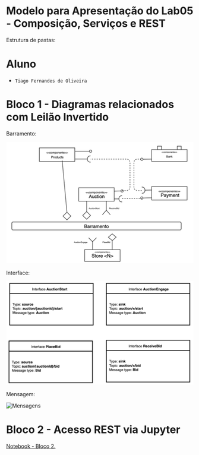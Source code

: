 # Modelo para Apresentação do Lab05 - Composição, Serviços e REST

Estrutura de pastas:

# Aluno
* `Tiago Fernandes de Oliveira`

# Bloco 1 - Diagramas relacionados com Leilão Invertido

Barramento:

![Componentes e barramento](./images/barramento.png)

Interface:

![Interfaces](./images/interface.png)

Mensagem:

![Mensagens](./images/mensagem.png)

# Bloco 2 - Acesso REST via Jupyter

[Notebook - Bloco 2.](./notebook/lab5-tarefas.ipynb)

